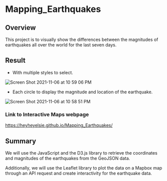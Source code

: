 # Mapping_Earthquakes

## Overview

This project is to visually show the differences between the magnitudes of earthquakes all over the world for the last seven days.

## Result

- With multiple styles to select.

![Screen Shot 2021-11-06 at 10 59 06 PM](https://user-images.githubusercontent.com/88747464/140630818-2689ac95-a09e-4087-926a-53370ac9fde3.png)

- Each circle to display the magnitude and location of the earthquake.

![Screen Shot 2021-11-06 at 10 58 51 PM](https://user-images.githubusercontent.com/88747464/140630821-a3bc5c91-4e93-4568-bc5e-78b508a271ad.png)

### Link to Interactive Maps webpage

https://heyheyelsie.github.io/Mapping_Earthquakes/

## Summary

We will use the JavaScript and the D3.js library to retrieve the coordinates and magnitudes of the earthquakes from the GeoJSON data. 

Additionally, we will use the Leaflet library to plot the data on a Mapbox map through an API request and create interactivity for the earthquake data.
